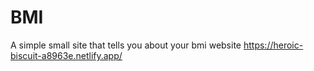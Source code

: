 # BMI
A simple small site that tells you about your bmi
website https://heroic-biscuit-a8963e.netlify.app/
